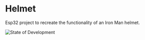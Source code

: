 # Helmet
Esp32 project to recreate the functionality of an Iron Man helmet.

![State of Development](readme_pictures/readme_picture_1.png)
